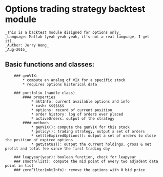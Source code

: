 # Options trading strategy backtest module
	
	_This is a backtest module disigned for options only_
	_Language: Matlab (yeah yeah yeah, it's not a real language, I get it)_
	_Author: Jerry Wong_
	_Aug-2016_
	
## Basic functions and classes:
		### genVIX:
			* compute an analog of VIX for a specific stock
			* requires options historical data
		
		### portfolio (handle class)
			#### properties
				* mktInfo: current available options and info
				* cash: $$$$$$$
				* options: record of current position
				* order history: log of orders ever placed
				* activeOrders: output of the strategy
			#### methods
				* genVIX(): compute the genVIX for this stock
				* policy(): trading strategy, output a set of orders
				* settleExpiredOptions(): output a set of orders to close the position of expired options
				* getStatus(): output the current holdings, gross & net profit and total fee since the first trading day
				
		### leapyear(year): boolean function, check for leapyear
		### smooth(list): compute the mid point of every two adjadent data point in list
		### zeroFilter(mktInfo): remove the options with 0 bid price
	
